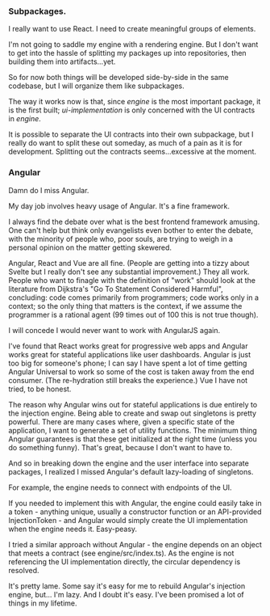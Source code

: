 ### Subpackages.

I really want to use React. I need to create meaningful groups of elements.

I'm not going to saddle my engine with a rendering engine. But I don't want to get into the hassle of splitting my packages up into repositories, then building them into artifacts...yet.

So for now both things will be developed side-by-side in the same codebase, but I will organize them like subpackages.

The way it works now is that, since *engine* is the most important package, it is the first built; *ui-implementation* is only concerned with the UI contracts in *engine*.

It is possible to separate the UI contracts into their own subpackage, but I really do want to split these out someday, as much of a pain as it is for development. Splitting out the contracts seems...excessive at the moment.

### Angular

Damn do I miss Angular.

My day job involves heavy usage of Angular. It's a fine framework.

I always find the debate over what is the best frontend framework amusing. One can't help but think only evangelists even bother to enter the debate, with the minority of people who, poor souls, are trying to weigh in a personal opinion on the matter getting skewered.

Angular, React and Vue are all fine. (People are getting into a tizzy about Svelte but I really don't see any substantial improvement.) They all work. People who want to finagle with the definition of "work" should look at the literature from Dijkstra's "Go To Statement Considered Harmful", concluding: code comes primarily from programmers; code works only in a context; so the only thing that matters is the context, if we assume the programmer is a rational agent (99 times out of 100 this is not true though).

I will concede I would never want to work with AngularJS again.

I've found that React works great for progressive web apps and Angular works great for stateful applications like user dashboards. Angular is just too big for someone's phone; I can say I have spent a lot of time getting Angular Universal to work so some of the cost is taken away from the end consumer. (The re-hydration still breaks the experience.) Vue I have not tried, to be honest.

The reason why Angular wins out for stateful applications is due entirely to the injection engine. Being able to create and swap out singletons is pretty powerful. There are many cases where, given a specific state of the application, I want to generate a set of utility functions. The minimum thing Angular guarantees is that these get initialized at the right time (unless you do something funny). That's great, because I don't want to have to.

And so in breaking down the engine and the user interface into separate packages, I realized I missed Angular's default lazy-loading of singletons.

For example, the engine needs to connect with endpoints of the UI.

If you needed to implement this with Angular, the engine could easily take in a token - anything unique, usually a constructor function or an API-provided InjectionToken - and Angular would simply create the UI implementation when the engine needs it. Easy-peasy.

I tried a similar approach without Angular - the engine depends on an object that meets a contract (see engine/src/index.ts). As the engine is not referencing the UI implementation directly, the circular dependency is resolved.

It's pretty lame. Some say it's easy for me to rebuild Angular's injection engine, but... I'm lazy. And I doubt it's easy. I've been promised a lot of things in my lifetime.